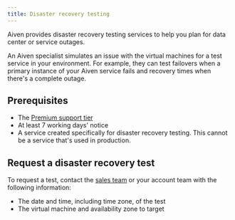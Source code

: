 ```yaml
---
title: Disaster recovery testing
---
```


Aiven provides disaster recovery testing services to help you plan for data center or service outages.

An Aiven specialist simulates an issue with the virtual machines for a test
service in your environment. For example, they can test failovers when a primary
instance of your Aiven service fails and recovery times when there's
a complete outage.

## Prerequisites

- The [Premium support tier](/docs/platform/howto/support)
- At least 7 working days' notice
- A service created specifically for disaster recovery testing. This cannot be
  a service that's used in production.

## Request a disaster recovery test

To request a test, contact the [sales team](mailto:sales@aiven.io) or your account team
with the following information:

- The date and time, including time zone, of the test
- The virtual machine and availability zone to target
